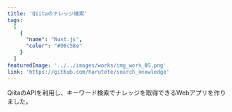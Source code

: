 ```yaml
---
title: 'Qiitaのナレッジ検索'
tags:
  [
    {
      "name": "Nuxt.js",
      "color": "#00c58e"
    }
  ]
featuredImage: '../../images/works/img_work_05.png'
link: 'https://github.com/harutete/search_knowledge'
---
```


QiitaのAPIを利用し、キーワード検索でナレッジを取得できるWebアプリを作りました。
